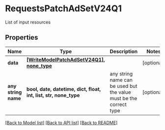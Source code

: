 # RequestsPatchAdSetV24Q1

List of input resources

## Properties
Name | Type | Description | Notes
------------ | ------------- | ------------- | -------------
**data** | [**[WriteModelPatchAdSetV24Q1], none_type**](WriteModelPatchAdSetV24Q1.md) |  | [optional] 
**any string name** | **bool, date, datetime, dict, float, int, list, str, none_type** | any string name can be used but the value must be the correct type | [optional]

[[Back to Model list]](../README.md#documentation-for-models) [[Back to API list]](../README.md#documentation-for-api-endpoints) [[Back to README]](../README.md)


